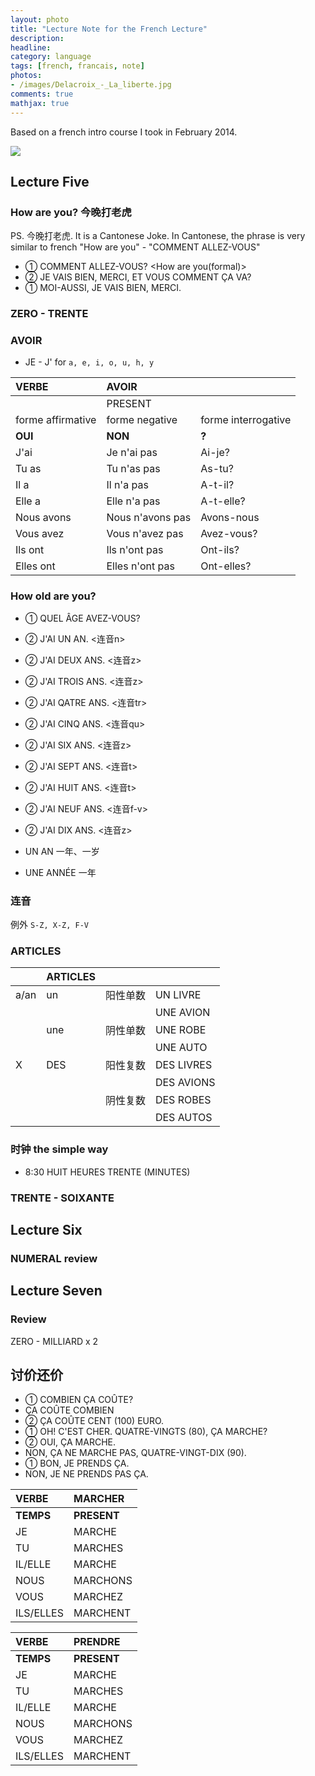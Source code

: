 ```yaml
---
layout: photo
title: "Lecture Note for the French Lecture"
description:
headline:
category: language
tags: [french, francais, note]
photos:
- /images/Delacroix_-_La_liberte.jpg
comments: true
mathjax: true
---
```


Based on a french intro course I took in February 2014.

<!--more-->

![](/images/Delacroix_-_La_liberte.jpg)

Lecture Five
------------

### How are you? 今晚打老虎 ###

PS. 今晚打老虎. It is a Cantonese Joke. In Cantonese, the phrase is very similar to french "How are you" - "COMMENT ALLEZ-VOUS"

+ ① COMMENT ALLEZ-VOUS? <How are you(formal)>
+ ② JE VAIS BIEN, MERCI, ET VOUS COMMENT ÇA VA?
+ ① MOI-AUSSI, JE VAIS BIEN, MERCI.

### ZERO - TRENTE ###

### AVOIR ###

+ JE - J' for `a, e, i, o, u, h, y`

| VERBE             | AVOIR            |                     |
| :---------------- | :--------------- | :------------------ |
|                   | PRESENT          |                     |
| forme affirmative | forme negative   | forme interrogative |
| **OUI**          | **NON**         | **?**               |
| J'ai              | Je n'ai pas      | Ai-je?              |
| Tu as             | Tu n'as pas      | As-tu?              |
| Il a              | Il n'a pas       | A-t-il?             |
| Elle a            | Elle n'a pas     | A-t-elle?           |
| Nous avons        | Nous n'avons pas | Avons-nous          |
| Vous avez         | Vous n'avez pas  | Avez-vous?          |
| Ils ont           | Ils n'ont pas    | Ont-ils?            |
| Elles ont         | Elles n'ont pas  | Ont-elles?          |

### How old are you? ###

+ ① QUEL ÂGE AVEZ-VOUS?
+ ② J'AI UN AN. <连音n>
+ ② J'AI DEUX ANS. <连音z>
+ ② J'AI TROIS ANS. <连音z>
+ ② J'AI QATRE ANS. <连音tr>
+ ② J'AI CINQ ANS. <连音qu>
+ ② J'AI SIX ANS. <连音z>
+ ② J'AI SEPT ANS. <连音t>
+ ② J'AI HUIT ANS. <连音t>
+ ② J'AI NEUF ANS. <连音f-v>
+ ② J'AI DIX ANS. <连音z>

+ UN AN 一年、一岁
+ UNE ANNÉE 一年

### 连音 ###

例外 `S-Z, X-Z, F-V`

### ARTICLES ###

|    |ARTICLES|   |          |
|:---|:--|:-------|:---------|
|a/an|un |阳性单数|UN LIVRE  |
|    |   |        |UNE AVION |
|    |une|阴性单数|UNE ROBE  |
|    |   |        |UNE AUTO  |
|X   |DES|阳性复数|DES LIVRES|
|    |   |        |DES AVIONS|
|    |   |阴性复数|DES ROBES |
|    |   |        |DES AUTOS |

### 时钟 the simple way ###

+ 8:30 HUIT HEURES TRENTE (MINUTES)

### TRENTE - SOIXANTE ###

Lecture Six
-----------

### NUMERAL review ###



Lecture Seven
-------------

### Review ###

ZERO - MILLIARD x 2

讨价还价
----

+ ① COMBIEN ÇA COÛTE?
+ ÇA COÛTE COMBIEN
+ ② ÇA COÛTE CENT (100) EURO.
+ ① OH! C'EST CHER. QUATRE-VINGTS (80), ÇA MARCHE?
+ ② OUI, ÇA MARCHE.
+ NON, ÇA NE MARCHE PAS, QUATRE-VINGT-DIX (90).
+ ① BON, JE PRENDS ÇA.
+ NON, JE NE PRENDS PAS ÇA.


| VERBE     | MARCHER     |
| :-----    | :----       |
| **TEMPS** | **PRESENT** |
| JE        | MARCHE      |
| TU        | MARCHES     |
| IL/ELLE   | MARCHE      |
| NOUS      | MARCHONS    |
| VOUS      | MARCHEZ     |
| ILS/ELLES | MARCHENT    |


| VERBE     | PRENDRE     |
| :-----    | :----       |
| **TEMPS** | **PRESENT** |
| JE        | MARCHE      |
| TU        | MARCHES     |
| IL/ELLE   | MARCHE      |
| NOUS      | MARCHONS    |
| VOUS      | MARCHEZ     |
| ILS/ELLES | MARCHENT    |
